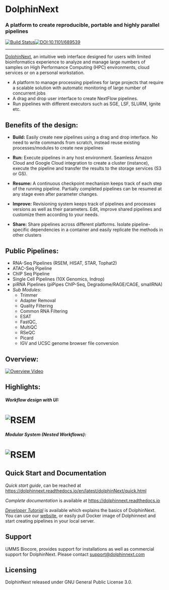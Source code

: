 # DolphinNext

### A platform to create reproducible, portable and highly parallel pipelines

[![Build Status](https://api.travis-ci.com/UMMS-Biocore/dolphinnext.svg?branch=master)](https://api.travis-ci.com/UMMS-Biocore/dolphinnext)[![DOI:10.1101/689539](https://zenodo.org/badge/DOI/10.1101/689539.svg)](https://doi.org/10.1101/689539)

-----

[DolphinNext](https://dolphinnext.umassmed.edu/), an intuitive web interface designed for users with limited bioinformatics experience to analyze and manage large numbers of samples on High Performance Computing (HPC) environments, cloud services or on a personal workstation. 

* A platform to manage processing pipelines for large projects that require a scalable solution with automatic monitoring of large number of concurrent jobs
* A drag and drop user interface to create NextFlow pipelines.
* Run pipelines with different executors such as SGE, LSF, SLURM, Ignite etc. 

## Benefits of the design:

* **Build:** Easily create new pipelines using a drag and drop interface. No need to write commands from scratch, instead reuse existing processes/modules to create new pipelines

* **Run:** Execute pipelines in any host environment. Seamless Amazon Cloud and Google Cloud integration to create a cluster (instance), execute the pipeline and transfer the results to the storage services (S3 or GS).

* **Resume:** A continuous checkpoint mechanism keeps track of each step of the running pipeline. Partially completed pipelines can be resumed at any stage even after parameter changes.

* **Improve:** Revisioning system keeps track of pipelines and processes versions as well as their parameters. Edit, improve shared pipelines and customize them according to your needs.

* **Share:** Share pipelines across different platforms. Isolate pipeline-specific dependencies in a container and easily replicate the methods in other clusters


## Public Pipelines: 

* RNA-Seq Pipelines (RSEM, HISAT, STAR, Tophat2)
* ATAC-Seq Pipeline
* ChIP Seq Pipeline
* Single Cell Pipelines (10X Genomics, Indrop)
* piRNA Pipelines (piPipes ChIP-Seq, Degradome/RAGE/CAGE, smallRNA)
* *Sub Modules*:
    * Trimmer
    * Adapter Removal
    * Quality Filtering
    * Common RNA Filtering
    * ESAT
    * FastQC, 
    * MultiQC
    * RSeQC
    * Picard
    * IGV and UCSC genome browser file conversion

## Overview:

[![Overview Video](https://raw.githubusercontent.com/UMMS-Biocore/dolphinnext/master/docs/dolphinNext/dolphinnext_images/youtube-overview.png)](https://www.youtube.com/watch?v=1ak1m5pvkw4&t)

## Highlights:

##### Workflow design with UI:

# ![RSEM](https://raw.githubusercontent.com/UMMS-Biocore/dolphinnext/master/docs/dolphinNext/dolphinnext_images/pipeline_rsem.png)

##### Modular System (Nested Workflows):

# ![RSEM](https://raw.githubusercontent.com/UMMS-Biocore/dolphinnext/master/docs/dolphinNext/dolphinnext_images/pipeline_rsem_nested.png)

## Quick Start and Documentation

*Quick start guide*, can be reached at https://dolphinnext.readthedocs.io/en/latest/dolphinNext/quick.html

*Complete documentation* is available at https://dolphinnext.readthedocs.io

[*Developer Tutorial*](https://github.com/UMMS-Biocore/dolphinnext-tutorial) is available which explains the basics of DolphinNext. You can use our [website](https://dolphinnext.umassmed.edu/), or easily pull Docker image of Dolphinnext and start creating pipelines in your local server.


## Support

UMMS Biocore, provides support for installations as well as commercial support for DolphinNext. Please contact support@dolphinnext.com


## Licensing

DolphinNext released under GNU General Public License 3.0.

